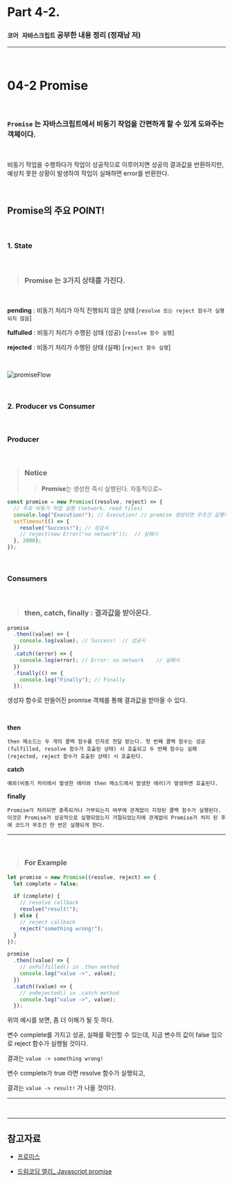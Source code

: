 # Part 4-2.

### `코어 자바스크립트` 공부한 내용 정리 (정재남 저)

---

<br>

# 04-2 Promise

<br>

### **`Promise`** 는 자바스크립트에서 비동기 작업을 간편하게 할 수 있게 도와주는 객체이다.

<br>

비동기 작업을 수행하다가 작업이 성공적으로 이루어지면 성공의 결과값을 반환하지만, 예상치 못한 상황이 발생하여 작업이 실패하면 error를 반환한다.

<br>

## Promise의 주요 POINT!

<br>

### 1. **State**

<br>

> ### **Promise** 는 3가지 상태를 가진다.

<br>

**pending** : 비동기 처리가 아직 진행되지 않은 상태 [`resolve 또는 reject 함수가 실행되지 않음`]

**fulfulled** : 비동기 처리가 수행된 상태 (성공) [`resolve 함수 실행`]

**rejected** : 비동기 처리가 수행된 상태 (실패) [`reject 함수 실행`]

<br>

![promiseFlow](https://user-images.githubusercontent.com/79234473/139370123-69734ba7-fd54-4906-a05d-acdcbc72d539.png)

<br>

### 2. **Producer** vs **Consumer**

<br>

### **Producer**

<br>

> ### **Notice**
>
> > **Promise**는 생성한 즉시 실행된다. 자동적으로~

```jsx
const promise = new Promise((resolve, reject) => {
  // 주로 비동기 작업 실행 (network, read files)
  console.log("Execution!"); // Execution! // promise 생성되면 무조건 실행!
  setTimeout(() => {
    resolve("Success!"); // 성공시
    // reject(new Error("no network"));  // 실패시
  }, 2000);
});
```

<br>

### **Consumers**

<br>

> ### then, catch, finally : 결과값을 받아온다.

```jsx
promise
  .then((value) => {
    console.log(value); // Success!  // 성공시
  })
  .catch((error) => {
    console.log(error); // Error: no network    // 실패시
  })
  .finally(() => {
    console.log("Finally"); // Finally
  });
```

생성자 함수로 만들어진 promise 객체를 통해 결과값을 받아올 수 있다.

<br>

**then**

```
then 메소드는 두 개의 콜백 함수를 인자로 전달 받는다. 첫 번째 콜백 함수는 성공(fulfilled, resolve 함수가 호출된 상태) 시 호출되고 두 번째 함수는 실패(rejected, reject 함수가 호출된 상태) 시 호출된다.
```

**catch**

```
예외(비동기 처리에서 발생한 에러와 then 메소드에서 발생한 에러)가 발생하면 호출된다.
```

**finally**

```
Promise가 처리되면 충족되거나 거부되는지 여부에 관계없이 지정된 콜백 함수가 실행된다. 이것은 Promise가 성공적으로 실행되었는지 거절되었는지에 관계없이 Promise가 처리 된 후에 코드가 무조건 한 번은 실행되게 한다.
```

---

<br>

> ### **For Example**

```jsx
let promise = new Promise((resolve, reject) => {
  let complete = false;

  if (complete) {
    // resolve callback
    resolve("result!");
  } else {
    // reject callback
    reject("something wrong!");
  }
});

promise
  .then((value) => {
    // onFulfilled() in .then method
    console.log("value ->", value);
  })
  .catch((value) => {
    // onRejected() in .catch method
    console.log("value ->", value);
  });
```

위의 예시를 보면, 좀 더 이해가 될 듯 하다.

변수 complete를 가지고 성공, 실패를 확인할 수 있는데, 지금 변수의 값이 false 임으로 reject 함수가 실행될 것이다.

결과는 `value -> something wrong!`

변수 complete가 true 라면 resolve 함수가 실행되고,

결과는 `value -> result!` 가 나올 것이다.

---

<br>

---

## 참고자료

- [프로미스](https://poiemaweb.com/es6-promise)

- [드림코딩 엘리\_ Javascript promise](https://www.youtube.com/watch?v=JB_yU6Oe2eE)
